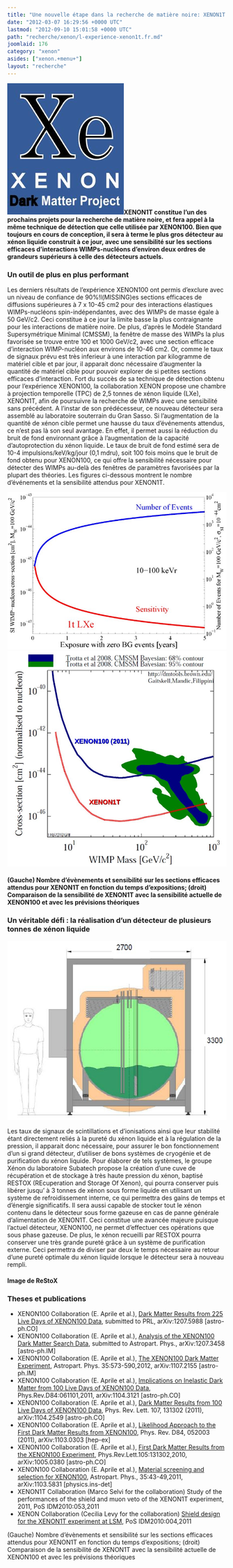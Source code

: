 ```yaml
---
title: "Une nouvelle étape dans la recherche de matière noire: XENON1T "
date: "2012-03-07 16:29:56 +0000 UTC"
lastmod: "2012-09-10 15:01:58 +0000 UTC"
path: "recherche/xenon/l-experience-xenon1t.fr.md"
joomlaid: 176
category: "xenon"
asides: ["xenon.+menu+"]
layout: "recherche"
---
```

**![XENON100Logo](images/XENON100Logo.jpg)XENON1T constitue l’un des prochains projets pour la recherche de matière noire, et fera appel à la même technique de détection que celle utilisée par XENON100. Bien que toujours en cours de conception, il sera à terme le plus gros détecteur au xénon liquide construit à ce jour, avec une sensibilité sur les sections efficaces d’interactions WIMPs-nucléons d’environ deux ordres de grandeurs supérieurs à celle des détecteurs actuels.**

### Un outil de plus en plus performant

Les derniers résultats de l’expérience XENON100 ont permis d’exclure avec un niveau de confiance de 90%!l(MISSING)es sections efficaces de diffusions supérieures à 7 x 10\-45 cm2 pour des interactions élastiques WIMPs-nucléons spin-indépendantes, avec des WIMPs de masse égale à 50 GeV/c2. Ceci constitue à ce jour la limite basse la plus contraignante pour les interactions de matière noire. De plus, d’après le Modèle Standard Supersymétrique Minimal (CMSSM), la fenêtre de masse des WIMPs la plus favorisée se trouve entre 100 et 1000 GeV/c2, avec une section efficace d’interaction WIMP-nucléon aux environs de 10\-46 cm2. Or, comme le taux de signaux prévu est très inferieur à une interaction par kilogramme de matériel cible et par jour, il apparait donc nécessaire d’augmenter la quantité de matériel cible pour pouvoir explorer de si petites sections efficaces d’interaction. Fort du succès de sa technique de détection obtenu pour l’expérience XENON100, la collaboration XENON propose une chambre à projection temporelle (TPC) de 2,5 tonnes de xénon liquide (LXe), XENON1T, afin de poursuivre la recherche de WIMPs avec une sensibilité sans précédent. A l’instar de son prédécesseur, ce nouveau détecteur sera assemblé au laboratoire souterrain du Gran Sasso. Si l’augmentation de la quantité de xénon cible permet une hausse du taux d’événements attendus, ce n’est pas là son seul avantage. En effet, il permet aussi la réduction du bruit de fond environnant grâce à l’augmentation de la capacité d’autoprotection du xénon liquide. Le taux de bruit de fond estimé sera de 10\-4 impulsions/keV/kg/jour (0,1 mdru), soit 100 fois moins que le bruit de fond obtenu pour XENON100, ce qui offre la sensibilité nécessaire pour détecter des WIMPs au-delà des fenêtres de paramètres favorisées par la plupart des théories. Les figures ci-dessous montrent le nombre d’événements et la sensibilité attendus pour XENON1T.

![Nombre d’évènements et sensibilité sur les sections efficaces attendus pour XENON1T en fonction du temps d’expositions](images/XENON1TEventsSensitivity.jpg) ![Comparaison de la sensibilité de XENON1T avec la sensibilité actuelle de XENON100 et avec les prévisions théoriques](images/XENON1TExclusionPlot.jpg)

#### (Gauche) Nombre d’évènements et sensibilité sur les sections efficaces attendus pour XENON1T en fonction du temps d’expositions; (droit) Comparaison de la sensibilité de XENON1T avec la sensibilité actuelle de XENON100 et avec les prévisions théoriques

### Un véritable défi : la réalisation d’un détecteur de plusieurs tonnes de xénon liquide

![ReStoX picture](images/ReStoXPicture.jpg)

Les taux de signaux de scintillations et d’ionisations ainsi que leur stabilité étant directement reliés à la pureté du xénon liquide et à la régulation de la pression, il apparait donc nécessaire, pour assurer le bon fonctionnement d’un si grand détecteur, d’utiliser de bons systèmes de cryogénie et de purification du xénon liquide. Pour élaborer de tels systèmes, le groupe Xénon du laboratoire Subatech propose la création d’une cuve de récupération et de stockage à très haute pression du xénon, baptisé RESTOX (REcuperation and Storage Of Xenon), qui pourra conserver puis libérer jusqu’ à 3 tonnes de xénon sous forme liquide en utilisant un système de refroidissement interne, ce qui permettra des gains de temps et d’énergie significatifs. Il sera aussi capable de stocker tout le xénon contenu dans le détecteur sous forme gazeuse en cas de panne générale d’alimentation de XENON1T. Ceci constitue une avancée majeure puisque l’actuel détecteur, XENON100, ne permet d’effectuer ces opérations que sous phase gazeuse. De plus, le xénon recueilli par RESTOX pourra conserver une très grande pureté grâce à un système de purification externe. Ceci permettra de diviser par deux le temps nécessaire au retour d’une pureté optimale du xénon liquide lorsque le détecteur sera à nouveau rempli.

#### Image de ReStoX

### Theses et publications

*   XENON100 Collaboration (E. Aprile et al.), [Dark Matter Results from 225 Live Days of XENON100 Data](http://arxiv.org/abs/1207.5988), submitted to PRL, arXiv:1207.5988 \[astro-ph.CO\]
*   XENON100 Collaboration (E. Aprile et al.), [Analysis of the XENON100 Dark Matter Search Data](http://arxiv.org/abs/1207.3458), submitted to Astropart. Phys., arXiv:1207.3458 \[astro-ph.IM\]
*   XENON100 Collaboration (E. Aprile et al.), [The XENON100 Dark Matter Experiment](http://arxiv.org/pdf/1107.2155), Astropart. Phys. 35:573-590,2012, arXiv:1107.2155 \[astro-ph.IM\]
*   XENON100 Collaboration (E. Aprile et al.), [Implications on Inelastic Dark Matter from 100 Live Days of XENON100 Data](http://arxiv.org/pdf/1104.3121), Phys.Rev.D84:061101,2011, arXiv:1104.3121 \[astro-ph.CO\]
*   XENON100 Collaboration (E. Aprile et al.), [Dark Matter Results from 100 Live Days of XENON100 Data](http://arxiv.org/pdf/1104.2549), Phys. Rev. Lett. 107, 131302 (2011), arXiv:1104.2549 \[astro-ph.CO\]
*   XENON100 Collaboration (E. Aprile et al.), [Likelihood Approach to the First Dark Matter Results from XENON100](http://arxiv.org/pdf/1103.0303), Phys. Rev. D84, 052003 (2011), arXiv:1103.0303 \[hep-ex\]
*   XENON100 Collaboration (E. Aprile et al.), [First Dark Matter Results from the XENON100 Experiment](http://arxiv.org/pdf/1005.0380), Phys.Rev.Lett.105:131302,2010, arXiv:1005.0380 \[astro-ph.CO\]
*   XENON100 Collaboration (E. Aprile et al.), [Material screening and selection for XENON100](http://dx.doi.org/10.1016/j.astropartphys.2011.06.001), Astropart. Phys., 35:43-49,2011, arXiv:1103.5831 \[physics.ins-det\]
*   XENON1T Collaboration (Marco Selvi for the collaboration) Study of the performances of the shield and muon veto of the XENON1T experiment, 2011, PoS IDM2010:053,2011
*   XENON Collaboration (Cecilia Levy for the collaboration) [Shield design for the XENON1T experiment at LSM](http://pos.sissa.it//archive/conferences/110/004/IDM2010_004.pdf), PoS IDM2010:004,2011

(Gauche) Nombre d’évènements et sensibilité sur les sections efficaces attendus pour XENON1T en fonction du temps d’expositions; (droit) Comparaison de la sensibilité de XENON1T avec la sensibilité actuelle de XENON100 et avec les prévisions théoriques
